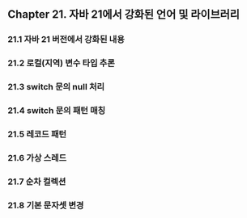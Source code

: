 ## Chapter 21. 자바 21에서 강화된 언어 및 라이브러리

### 21.1 자바 21 버전에서 강화된 내용
### 21.2 로컬(지역) 변수 타입 추론
### 21.3 switch 문의 null 처리
### 21.4 switch 문의 패턴 매칭
### 21.5 레코드 패턴
### 21.6 가상 스레드
### 21.7 순차 컬렉션
### 21.8 기본 문자셋 변경